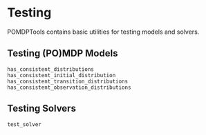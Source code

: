 # Testing

POMDPTools contains basic utilities for testing models and solvers.

## Testing (PO)MDP Models

```@docs
has_consistent_distributions
has_consistent_initial_distribution
has_consistent_transition_distributions
has_consistent_observation_distributions
```

## Testing Solvers

```@docs
test_solver
```

